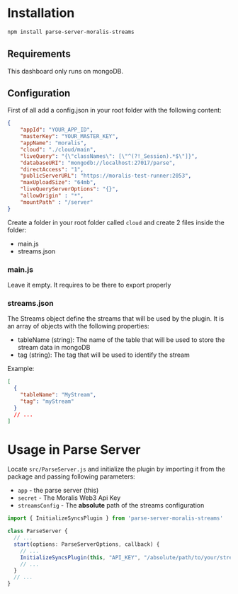 # Installation

```bash
npm install parse-server-moralis-streams
```

## Requirements

This dashboard only runs on mongoDB.

## Configuration

First of all add a config.json in your root folder with the following content:

```json
{
    "appId": "YOUR_APP_ID",
    "masterKey": "YOUR_MASTER_KEY",
    "appName": "moralis",
    "cloud": "./cloud/main",
    "liveQuery": "{\"classNames\": [\"^(?!_Session).*$\"]}",
    "databaseURI": "mongodb://localhost:27017/parse",
    "directAccess": "1",
    "publicServerURL": "https://moralis-test-runner:2053",
    "maxUploadSize": "64mb",
    "liveQueryServerOptions": "{}",
    "allowOrigin" : "*",
    "mountPath" : "/server"
}
```

Create a folder in your root folder called `cloud` and create 2 files inside the folder:
  - main.js
  - streams.json

### main.js

Leave it empty. It requires to be there to export properly

### streams.json

The Streams object define the streams that will be used by the plugin. It is an array of objects with the following properties:
  - tableName (string): The name of the table that will be used to store the stream data in mongoDB
  - tag (string): The tag that will be used to identify the stream

Example:
```json
[
  {
    "tableName": "MyStream",
    "tag": "myStream"
  }
  // ...
]
```

# Usage in Parse Server

Locate `src/ParseServer.js` and initialize the plugin by importing it from the package and passing following parameters:
  - `app` - the parse server (this)
  - `secret` - The Moralis Web3 Api Key
  - `streamsConfig` - The **absolute** path of the streams configuration


```typescript
import { InitializeSyncsPlugin } from 'parse-server-moralis-streams'

class ParseServer {
  // ...
  start(options: ParseServerOptions, callback) {
    // ...
    InitializeSyncsPlugin(this, "API_KEY", "/absolute/path/to/your/streams.json")
    // ...
  }
  // ...
}
```